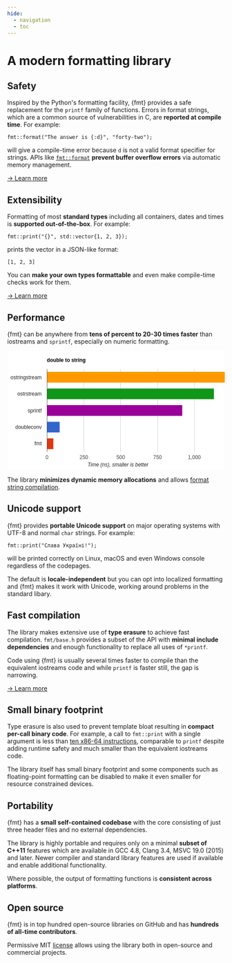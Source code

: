 ```yaml
---
hide:
  - navigation
  - toc
---
```


# A modern formatting library

<div class="features-container">

<div class="feature">
<h2>Safety</h2>
<p>
  Inspired by the Python's formatting facility, {fmt} provides a safe
  replacement for the <code>printf</code> family of functions. Errors in format
  strings, which are a common source of vulnerabilities in C, are <b>reported
  at compile time</b>. For example:

  <pre><code class="language-cpp"
  >fmt::format("The answer is {:d}", "forty-two");</code></pre>

  will give a compile-time error because <code>d</code> is not a valid
  format specifier for strings. APIs like <a href="api/#format">
  <code>fmt::format</code></a> <b>prevent buffer overflow errors</b> via
  automatic memory management.
</p>
<a href="api#compile-time-format-string-checks">→ Learn more</a>
</div>

<div class="feature">
<h2>Extensibility</h2>
<p>
  Formatting of most <b>standard types</b> including all containers, dates and
  times is <b>supported out-of-the-box</b>.
  For example:
  
  <pre><code class="language-cpp"
  >fmt::print("{}", std::vector{1, 2, 3});</code></pre>

  prints the vector in a JSON-like format:

  <pre><code>[1, 2, 3]</code></pre>

  You can <b>make your own types formattable</b> and even make compile-time
  checks work for them.
</p>
<a href="api#udt">→ Learn more</a>
</div>

<div class="feature">
<h2>Performance</h2>
<p>
  {fmt} can be anywhere from <b>tens of percent to 20-30 times faster</b> than
  iostreams and <code>sprintf</code>, especially on numeric formatting.

<svg xmlns="http://www.w3.org/2000/svg" version="1.1" viewBox="20 0 550 300" aria-label="A chart." style="overflow: hidden;"><defs id="_ABSTRACT_RENDERER_ID_0"><clipPath id="_ABSTRACT_RENDERER_ID_1"><rect x="120" y="45" width="560" height="210"></rect></clipPath></defs><rect x="0" y="0" width="800" height="300" stroke="none" stroke-width="0" fill="#ffffff"></rect><g><text text-anchor="start" x="120" y="27.05" font-family="Arial" font-size="13" font-weight="bold" stroke="none" stroke-width="0" fill="#000000">double to string</text><rect x="120" y="16" width="560" height="13" stroke="none" stroke-width="0" fill-opacity="0" fill="#ffffff"></rect></g><g><rect x="120" y="45" width="560" height="210" stroke="none" stroke-width="0" fill-opacity="0" fill="#ffffff"></rect><g clip-path="url(#_ABSTRACT_RENDERER_ID_1)"><g><rect x="120" y="45" width="1" height="210" stroke="none" stroke-width="0" fill="#cccccc"></rect><rect x="213" y="45" width="1" height="210" stroke="none" stroke-width="0" fill="#cccccc"></rect><rect x="306" y="45" width="1" height="210" stroke="none" stroke-width="0" fill="#cccccc"></rect><rect x="400" y="45" width="1" height="210" stroke="none" stroke-width="0" fill="#cccccc"></rect><rect x="493" y="45" width="1" height="210" stroke="none" stroke-width="0" fill="#cccccc"></rect><rect x="586" y="45" width="1" height="210" stroke="none" stroke-width="0" fill="#cccccc"></rect><rect x="679" y="45" width="1" height="210" stroke="none" stroke-width="0" fill="#cccccc"></rect></g><g><rect x="121" y="53" width="450" height="26" stroke="#ff9900" stroke-width="1" fill="#ff9900"></rect><rect x="121" y="95" width="421" height="26" stroke="#109618" stroke-width="1" fill="#109618"></rect><rect x="121" y="137" width="341" height="26" stroke="#990099" stroke-width="1" fill="#990099"></rect><rect x="121" y="179" width="31" height="26" stroke="#3366cc" stroke-width="1" fill="#3366cc"></rect><rect x="121" y="221" width="15" height="26" stroke="#dc3912" stroke-width="1" fill="#dc3912"></rect></g><g><rect x="120" y="45" width="1" height="210" stroke="none" stroke-width="0" fill="#333333"></rect></g></g><g></g><g><g><text text-anchor="middle" x="120.5" y="272.3833333333333" font-family="Arial" font-size="13" stroke="none" stroke-width="0" fill="#444444">0</text></g><g><text text-anchor="middle" x="213.6667" y="272.3833333333333" font-family="Arial" font-size="13" stroke="none" stroke-width="0" fill="#444444">250</text></g><g><text text-anchor="middle" x="306.8333" y="272.3833333333333" font-family="Arial" font-size="13" stroke="none" stroke-width="0" fill="#444444">500</text></g><g><text text-anchor="middle" x="400" y="272.3833333333333" font-family="Arial" font-size="13" stroke="none" stroke-width="0" fill="#444444">750</text></g><g><text text-anchor="middle" x="493.1667" y="272.3833333333333" font-family="Arial" font-size="13" stroke="none" stroke-width="0" fill="#444444">1,000</text></g><g><text text-anchor="middle" x="586.3333" y="272.3833333333333" font-family="Arial" font-size="13" stroke="none" stroke-width="0" fill="#444444">1,250</text></g><g><text text-anchor="middle" x="679.5" y="272.3833333333333" font-family="Arial" font-size="13" stroke="none" stroke-width="0" fill="#444444">1,500</text></g><g><text text-anchor="end" x="107" y="70.95" font-family="Arial" font-size="13" stroke="none" stroke-width="0" fill="#222222">ostringstream</text></g><g><text text-anchor="end" x="107" y="112.74999999999999" font-family="Arial" font-size="13" stroke="none" stroke-width="0" fill="#222222">ostrstream</text></g><g><text text-anchor="end" x="107" y="154.55" font-family="Arial" font-size="13" stroke="none" stroke-width="0" fill="#222222">sprintf</text></g><g><text text-anchor="end" x="107" y="196.35" font-family="Arial" font-size="13" stroke="none" stroke-width="0" fill="#222222">doubleconv</text></g><g><text text-anchor="end" x="107" y="238.15" font-family="Arial" font-size="13" stroke="none" stroke-width="0" fill="#222222">fmt</text></g></g></g><g><g><text text-anchor="middle" x="300" y="291.71666666666664" font-family="Arial" font-size="13" font-style="italic" stroke="none" stroke-width="0" fill="#222222">Time (ns), smaller is better</text><rect x="120" y="280.66666666666663" width="560" height="13" stroke="none" stroke-width="0" fill-opacity="0" fill="#ffffff"></rect></g></g><g></g></svg>

The library <b>minimizes dynamic memory allocations</b> and allows
<a href="api#compile-api">format string compilation</a>.
</p>
</div>

<div class="feature">
<h2>Unicode support</h2>
<p>
  {fmt} provides <b>portable Unicode support</b> on major operating systems
  with UTF-8 and normal <code>char</code> strings. For example:

  <pre><code class="language-cpp"
  >fmt::print("Слава Україні!");</code></pre>

  will be printed correctly on Linux, macOS and even Windows console regardless
  of the codepages.
</p>
<p>
  The default is <b>locale-independent</b> but you can opt into localized
  formatting and {fmt} makes it work with Unicode, working around problems in
  the standard libary.
</p>
</div>

<div class="feature">
<h2>Fast compilation</h2>
<p>
  The library makes extensive use of <b>type erasure</b> to achieve fast
  compilation. <code>fmt/base.h</code> provides a subset
  of the API with <b>minimal include dependencies</b> and enough functionality
  to replace all uses of <code>*printf</code>.
</p>
<p>
  Code using {fmt} is usually several times faster to compile than the
  equivalent iostreams code and while <code>printf</code> is faster still, the
  gap is narrowing.
</p>
<a href="https://github.com/fmtlib/fmt?tab=readme-ov-file#compile-time-and-code-bloat">
→ Learn more</a>
</div>

<div class="feature">
<h2>Small binary footprint</h2>
<p>
  Type erasure is also used to prevent template bloat resulting in <b>compact
  per-call binary code</b>. For example, a call to <code>fmt::print</code> with
  a single argument is less than <a href="https://godbolt.org/g/TZU4KF">ten
  x86-64 instructions</a>, comparable to <code>printf</code> despite adding
  runtime safety and much smaller than the equivalent iostreams code.
</p>
<p>
  The library itself has small binary footprint and some components such as
  floating-point formatting can be disabled to make it even smaller for
  resource constrained devices.
</p>
</div>

<div class="feature">
<h2>Portability</h2>
<p>
{fmt} has a <b>small self-contained codebase</b> with the core consisting of
just three header files and no external dependencies.
</p>
<p>
The library is highly portable and requires only on a minimal <b>subset of
C++11</b> features which are available in GCC 4.8, Clang 3.4, MSVC 19.0 (2015)
and later. Newer compiler and standard library features are used if available
and enable additional functionality.
</p>
<p>
Where possible, the output of formatting functions is <b>consistent across
platforms</b>.
</p>
</p>
</div>

<div class="feature">
<h2>Open source</h2>
<p>
  {fmt} is in top hundred open-source libraries on GitHub and has <b>hundreds of
  all-time contributors</b>.
</p>
<p>
  Permissive MIT <a href="https://github.com/fmtlib/fmt#license">license</a>
  allows using the library both in open-source and commercial projects.
</p>
</div>

</div>
